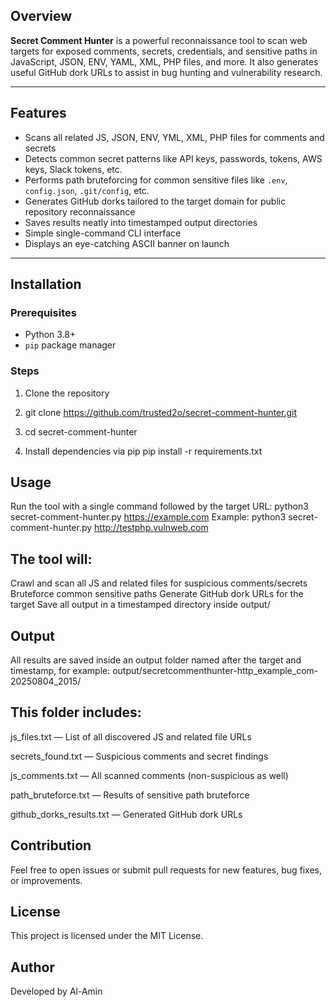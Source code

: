 
## Overview

**Secret Comment Hunter** is a powerful reconnaissance tool to scan web targets for exposed comments, secrets, credentials, and sensitive paths in JavaScript, JSON, ENV, YAML, XML, PHP files, and more. It also generates useful GitHub dork URLs to assist in bug hunting and vulnerability research.

---

## Features

- Scans all related JS, JSON, ENV, YML, XML, PHP files for comments and secrets
- Detects common secret patterns like API keys, passwords, tokens, AWS keys, Slack tokens, etc.
- Performs path bruteforcing for common sensitive files like `.env`, `config.json`, `.git/config`, etc.
- Generates GitHub dorks tailored to the target domain for public repository reconnaissance
- Saves results neatly into timestamped output directories
- Simple single-command CLI interface
- Displays an eye-catching ASCII banner on launch

---

## Installation

### Prerequisites

- Python 3.8+  
- `pip` package manager

### Steps

1. Clone the repository 
2. git clone https://github.com/trusted2o/secret-comment-hunter.git
3. cd secret-comment-hunter
   
4. Install dependencies via pip
pip install -r requirements.txt

## Usage
Run the tool with a single command followed by the target URL: python3 secret-comment-hunter.py https://example.com
Example:
python3 secret-comment-hunter.py http://testphp.vulnweb.com

## The tool will:
Crawl and scan all JS and related files for suspicious comments/secrets
Bruteforce common sensitive paths
Generate GitHub dork URLs for the target
Save all output in a timestamped directory inside output/

## Output
All results are saved inside an output folder named after the target and timestamp, for example:
output/secretcommenthunter-http_example_com-20250804_2015/

## This folder includes:

js_files.txt — List of all discovered JS and related file URLs

secrets_found.txt — Suspicious comments and secret findings

js_comments.txt — All scanned comments (non-suspicious as well)

path_bruteforce.txt — Results of sensitive path bruteforce

github_dorks_results.txt — Generated GitHub dork URLs

## Contribution
Feel free to open issues or submit pull requests for new features, bug fixes, or improvements.

## License
This project is licensed under the MIT License.

## Author
Developed by Al-Amin

